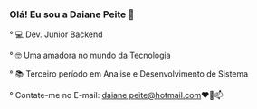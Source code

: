 ### Olá! Eu sou a Daiane Peite 👋

 ° 💻 Dev. Junior Backend

 ° 🤓 Uma amadora no mundo da Tecnologia
 
° 📚 Terceiro período em Analise e Desenvolvimento de Sistema
 
° Contate-me no E-mail: daiane.peite@hotmail.com❤️🌱📫
